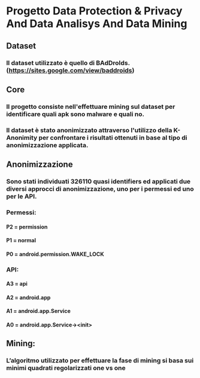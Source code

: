# Progetto Data Protection & Privacy And Data Analisys And Data Mining

## Dataset
### Il dataset utilizzato è quello di BAdDroIds. (https://sites.google.com/view/baddroids)

## Core
### Il progetto consiste nell'effettuare mining sul dataset per identificare quali apk sono malware e quali no.
### Il dataset è stato anonimizzato attraverso l'utilizzo della K-Anonimity per confrontare i risultati ottenuti in base al tipo di anonimizzazione applicata.

## Anonimizzazione
### Sono stati individuati 326110 quasi identifiers ed applicati due diversi approcci di anonimizzazione, uno per i permessi ed uno per le API.
###
### Permessi:
#### P2 = permission
####
#### P1 = normal
####
#### P0 = android.permission.WAKE_LOCK
####
### API:
#### A3 = api
####
#### A2 = android.app
####
#### A1 = android.app.Service
####
#### A0 = android.app.Service->\<init>

## Mining:
### L’algoritmo utilizzato per effettuare la fase di mining si basa sui minimi quadrati regolarizzati one vs one 
